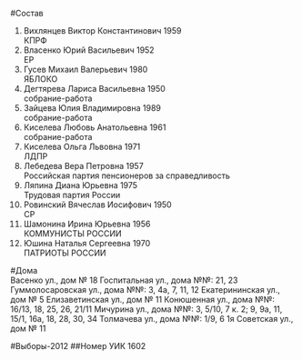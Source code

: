 #Состав
1. Вихлянцев Виктор Константинович 1959   
    КПРФ
2. Власенко Юрий Васильевич 1952   
    ЕР
3. Гусев Михаил Валерьевич 1980   
    ЯБЛОКО
4. Дегтярева Лариса Васильевна 1950   
    собрание-работа
5. Зайцева Юлия Владимировна 1989   
    собрание-работа
6. Киселева Любовь Анатольевна 1961   
    собрание-работа
7. Киселева Ольга Львовна 1971   
    ЛДПР
8. Лебедева Вера Петровна 1957   
    Российская партия пенсионеров за справедливость
9. Ляпина Диана Юрьевна 1975   
    Трудовая партия России
10. Ровинский Вячеслав Иосифович 1950   
    СР
11. Шамонина Ирина Юрьевна 1956   
    КОММУНИСТЫ РОССИИ
12. Юшина Наталья Сергеевна 1970   
    ПАТРИОТЫ РОССИИ

#Дома  
Васенко ул., дом № 18 Госпитальная ул., дома №№: 21, 23 Гуммолосаровская ул., дома №№: 3, 4а, 7, 11, 12 Екатерининская ул., дом № 5 Елизаветинская ул., дом № 11 Конюшенная ул., дома №№: 16/13, 18, 25, 26, 21/11 Мичурина ул., дома №№: 3, 5/10, 7 к. 2; 9, 9а, 11, 15/1, 16а, 18, 28, 30, 34 Толмачева ул., дома №№: 1/9, 6 1я Советская ул., дом № 11

#Выборы-2012
##Номер УИК
1602
